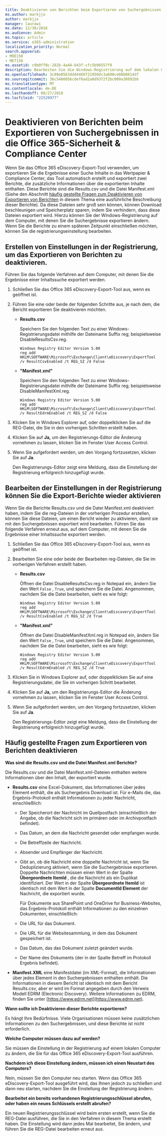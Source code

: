 ```yaml
---
title: Deaktivieren von Berichten beim Exportieren von Suchergebnissen in die Office 365-Sicherheit &amp; Compliance Center
ms.author: markjjo
author: markjjo
manager: laurawi
ms.date: 12/30/2016
ms.audience: Admin
ms.topic: article
ms.service: o365-administration
localization_priority: Normal
search.appverid:
- MOE150
- MET150
ms.assetid: c9b0ff0c-282b-4a44-b43f-cfc5b96557f9
description: Bearbeiten Sie die Windows-Registrierung auf dem lokalen Computer, um Berichte zu deaktivieren, wenn Sie die Ergebnisse einer Suche Content aus der Office 365-Sicherheit exportieren &amp; Comliance Center. Deaktivieren diese Berichte kann Download beschleunigen und Speicherplatz.
ms.openlocfilehash: 3c09e0563ddd4469f21950dc3a698ce08b0014df
ms.sourcegitcommit: 36c5466056cdef6ad2a8d9372f2bc009a30892bb
ms.translationtype: MT
ms.contentlocale: de-DE
ms.lasthandoff: 08/27/2018
ms.locfileid: "22529977"
---
```

# <a name="disable-reports-when-you-export-content-search-results-in-the-office-365-security-amp-compliance-center"></a>Deaktivieren von Berichten beim Exportieren von Suchergebnissen in die Office 365-Sicherheit &amp; Compliance Center

Wenn Sie das Office 365 eDiscovery-Export-Tool verwenden, um exportieren Sie die Ergebnisse einer Suche Inhalte in das Wertpapier &amp; Compliance Center, das Tool automatisch erstellt und exportiert zwei Berichte, die zusätzliche Informationen über die exportierten Inhalte enthalten. Diese Berichte sind die Results.csv und die Datei Manifest.xml (Siehe den Abschnitt [häufig gestellte Fragen zum Deaktivieren von Exportieren von Berichten](#frequently-asked-questions-about-disabling-export-reports) in diesem Thema eine ausführliche Beschreibung dieser Berichte). Da diese Dateien sehr groß sein können, können Download beschleunigen und Speicherplatz sparen, indem Sie verhindern, dass diese Dateien exportiert wird. Hierzu können Sie der Windows-Registrierung auf dem Computer, mit denen Sie die Suchergebnisse exportieren ändern. Wenn Sie die Berichte zu einem späteren Zeitpunkt einschließen möchten, können Sie die registrierungseinstellung bearbeiten. 
  
## <a name="create-registry-settings-to-disable-the-export-reports"></a>Erstellen von Einstellungen in der Registrierung, um das Exportieren von Berichten zu deaktivieren.

Führen Sie das folgende Verfahren auf dem Computer, mit denen Sie die Ergebnisse einer Inhaltssuche exportiert werden.
  
1. Schließen Sie das Office 365 eDiscovery-Export-Tool aus, wenn es geöffnet ist.
    
2. Führen Sie eine oder beide der folgenden Schritte aus, je nach dem, die Bericht exportieren Sie deaktivieren möchten.
    
    - **Results.csv**
    
      Speichern Sie den folgenden Text zu einer Windows-Registrierungsdatei mithilfe der Dateiname Suffix reg; beispielsweise DisableResultsCsv.reg.
    
      ```
      Windows Registry Editor Version 5.00
      reg add HKLM\SOFTWARE\Microsoft\Exchange\Client\eDiscovery\ExportTool /v ResultCsvEnabled /t REG_SZ /d False 
      ```

    - **"Manifest.xml"**
    
      Speichern Sie den folgenden Text zu einer Windows-Registrierungsdatei mithilfe der Dateiname Suffix reg; beispielsweise DisableManifestXml.reg.
    
      ```
      Windows Registry Editor Version 5.00
      reg add HKLM\SOFTWARE\Microsoft\Exchange\Client\eDiscovery\ExportTool /v ResultEdrmEnabled /t REG_SZ /d False 
      ```

3. Klicken Sie in Windows Explorer auf, oder doppelklicken Sie auf die REG-Datei, die Sie in den vorherigen Schritten erstellt haben.
    
4. Klicken Sie auf **Ja,** um den Registrierungs-Editor die Änderung vornehmen zu lassen, klicken Sie im Fenster User Access Control. 
    
5. Wenn Sie aufgefordert werden, um den Vorgang fortzusetzen, klicken Sie auf **Ja**.
    
    Den Registrierungs-Editor zeigt eine Meldung, dass die Einstellung der Registrierung erfolgreich hinzugefügt wurde.
  
## <a name="edit-registry-settings-to-re-enable-the-export-reports"></a>Bearbeiten der Einstellungen in der Registrierung können Sie die Export-Berichte wieder aktivieren

Wenn Sie die Berichte Results.csv und die Datei Manifest.xml deaktiviert haben, indem Sie die reg-Dateien in der vorherigen Prozedur erstellen, können Sie diese Dateien, um einen Bericht wieder zu aktivieren, damit sie mit den Suchergebnissen exportiert wird bearbeiten. Führen Sie das folgende Verfahren erneut aus, auf dem Computer, mit denen Sie die Ergebnisse einer Inhaltssuche exportiert werden.
  
1. Schließen Sie das Office 365 eDiscovery-Export-Tool aus, wenn es geöffnet ist.
    
2. Bearbeiten Sie eine oder beide der Bearbeiten reg-Dateien, die Sie im vorherigen Verfahren erstellt haben.
    
    - **Results.csv**
    
        Öffnen die Datei DisableResultsCsv.reg in Notepad ein, ändern Sie den Wert `False` , `True`, und speichern Sie die Datei. Angenommen, nachdem Sie die Datei bearbeiten, sieht es wie folgt:
    
        ```
        Windows Registry Editor Version 5.00
      reg add HKLM\SOFTWARE\Microsoft\Exchange\Client\eDiscovery\ExportTool /v ResultCsvEnabled /t REG_SZ /d True
        ```

    - **"Manifest.xml"**
    
        Öffnen die Datei DisableManifestXml.reg in Notepad ein, ändern Sie den Wert `False` , `True`, und speichern Sie die Datei. Angenommen, nachdem Sie die Datei bearbeiten, sieht es wie folgt:
    
      ```
      Windows Registry Editor Version 5.00
      reg add HKLM\SOFTWARE\Microsoft\Exchange\Client\eDiscovery\ExportTool /v ResultEdrmEnabled /t REG_SZ /d True
      ```

3. Klicken Sie in Windows Explorer auf, oder doppelklicken Sie auf eine Registrierungsdatei, die Sie im vorherigen Schritt bearbeitet.
    
4. Klicken Sie auf **Ja,** um den Registrierungs-Editor die Änderung vornehmen zu lassen, klicken Sie im Fenster User Access Control. 
    
5. Wenn Sie aufgefordert werden, um den Vorgang fortzusetzen, klicken Sie auf **Ja**.
    
    Den Registrierungs-Editor zeigt eine Meldung, dass die Einstellung der Registrierung erfolgreich hinzugefügt wurde.
  
## <a name="frequently-asked-questions-about-disabling-export-reports"></a>Häufig gestellte Fragen zum Exportieren von Berichten deaktivieren
<a name="faqs"> </a>

 **Was sind die Results.csv und die Datei Manifest.xml Berichte?**
  
Die Results.csv und die Datei Manifest.xml-Dateien enthalten weitere Informationen über den Inhalt, der exportiert wurde.
  
- **Results.csv** eine Excel-Dokument, das Informationen über jedes Element enthält, die als Suchergebnis Download ist. Für e-Mails die, das Ergebnis-Protokoll enthält Informationen zu jeder Nachricht, einschließlich: 
    
  - Der Speicherort der Nachricht im Quellpostfach (einschließlich der Angabe, ob die Nachricht sich im primären oder im Archivpostfach befindet).
    
  - Das Datum, an dem die Nachricht gesendet oder empfangen wurde.
    
  - Die Betreffzeile der Nachricht.
    
  - Absender und Empfänger der Nachricht.
    
  - Gibt an, ob die Nachricht eine doppelte Nachricht ist, wenn Sie Deduplizierung aktiviert, wenn Sie die Suchergebnisse exportieren. Doppelte Nachrichten müssen einen Wert in der Spalte **Übergeordnete ItemId** , die die Nachricht als ein Duplikat identifiziert. Der Wert in der Spalte **Übergeordnete ItemId** ist identisch mit dem Wert in der Spalte **DocumentId Element** der Nachricht, die exportiert wurde. 
    
    Für Dokumente aus SharePoint und OneDrive for Business-Websites, das Ergebnis-Protokoll enthält Informationen zu den einzelnen Dokumenten, einschließlich:
    
  - Die URL für das Dokument.
    
  - Die URL für die Websitesammlung, in dem das Dokument gespeichert ist.
    
  - Das Datum, das das Dokument zuletzt geändert wurde.
    
  - Der Name des Dokuments (der in der Spalte Betreff im Protokoll Ergebnis befindet).
    
- **Manifest.XML** eine Manifestdatei (im XML-Format), die Informationen über jedes Element in den Suchergebnissen enthalten enthält. Die Informationen in diesem Bericht ist identisch mit dem Bericht Results.csv, aber er wird im Format angegeben durch den Verweis Modell EDRM (Electronic Discovery). Weitere Informationen zu EDRM, finden Sie unter [https://www.edrm.net](https://www.edrm.net).
    
 **Wann sollte ich Deaktivieren dieser Berichte exportieren?**
  
Es hängt Ihre Bedürfnisse. Viele Organisationen müssen keine zusätzlichen Informationen zu den Suchergebnissen, und diese Berichte ist nicht erforderlich.
  
 **Welche Computer müssen dazu auf werden?**
  
 Sie müssen die Einstellung in der Registrierung auf einem lokalen Computer zu ändern, die Sie für das Office 365 eDiscovery-Export-Tool ausführen. 
  
 **Nachdem ich diese Einstellung ändern, müssen ich einen Neustart des Computers?**
  
Nein, müssen Sie den Computer neu starten. Wenn das Office 365 eDiscovery-Export-Tool ausgeführt wird, das Ihnen jedoch zu schließen und dann neu starten, nachdem Sie die Einstellung der Registrierung ändern.
  
 **Bearbeitet ein bereits vorhandenen Registrierungsschlüssel abrufen, oder haben ein neues Schlüssels erstellt abrufen?**
  
Ein neuen Registrierungsschlüssel wird beim ersten erstellt, wenn Sie die REG-Datei ausführen, die Sie in den Verfahren in diesem Thema erstellt haben. Die Einstellung wird dann jedes Mal bearbeitet, Sie ändern, und führen Sie die REG-Datei bearbeiten erneut aus.
